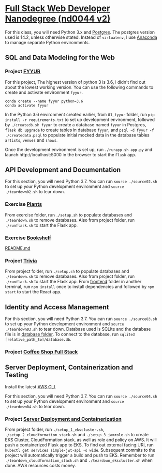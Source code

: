 # [Full Stack Web Developer Nanodegree (nd0044 v2)](https://github.com/udacity/FSND)

For this class, you will need Python 3.x and [Postgres](https://formulae.brew.sh/formula/postgresql). The postgres version used is 14.2, unless otherwise stated. Instead of `virtualenv`, I use [Anaconda](https://www.anaconda.com/products/distribution) to manage separate Python environments.

## SQL and Data Modeling for the Web

### Project [FYYUR](https://github.com/tsunghuanghsieh/udacity/tree/main/nd0044/01_fyyur)
For this project, The highest version of python 3 is 3.6, I didn't find out about the lowest working version. You can use the following commands to create and activate environment `fyyur`.

```
conda create --name fyyur python=3.6
conda activate fyyur
```

In the Python 3.6 environment created earlier, from `01_fyyur` folder, run `pip install -r requirements.txt` to set up development environment, followed by `./createdb.sh fyyur` to create a database named `fyyur` in Postgres, `flask db upgrade` to create tables in database `fyyur`, and `psql -d fyyur -f ./createdata.psql` to populate initial mocked data in the database tables `artists`, `venues` and `shows`.

Once the development environment is set up, run `./runapp.sh app.py` and launch http://localhost:5000 in the browser to start the `Flask` app.

## API Development and Documentation
For this section, you will need Python 3.7. You can run `source ./source02.sh` to set up your Python development environment and `source ./teardown02.sh` to tear down.

### Exercise [Plants](https://github.com/tsunghuanghsieh/udacity/tree/main/nd0044/plants)
From exercise folder, run `./setup.sh` to populate databases and `./teardown.sh` to remove databases. Also from project folder, run `./runflask.sh` to start the Flask app.

### Exercise [Bookshelf](https://github.com/tsunghuanghsieh/udacity/tree/main/nd0044/bookshelf)
[README.md](https://github.com/tsunghuanghsieh/udacity/tree/main/nd0044/bookshelf/README.md)

### Project [Trivia](https://github.com/tsunghuanghsieh/udacity/tree/main/nd0044/02_trivia_api)
From project folder, run `./setup.sh` to populate databases and `./teardown.sh` to remove databases. Also from project folder, run `./runflask.sh` to start the Flask app. From [frontend](https://github.com/tsunghuanghsieh/udacity/tree/main/nd0044/02_trivia_api/frontend) folder in another terminal, run `npm install` once to install dependencies and followed by `npm start` to start the React app.

## Identity and Access Management
For this section, you will need Python 3.7. You can run `source ./source03.sh` to set up your Python development environment and `source ./teardown03.sh` to tear down. Database used is SQLite and the database file is in [database folder](https://github.com/tsunghuanghsieh/udacity/tree/main/nd0044/03_coffee_shop_full_stack/backend/src/database). To connect to the database, run `sqlite3 [relative_path_to]/database.db`.

### Project [Coffee Shop Full Stack](https://github.com/tsunghuanghsieh/udacity/tree/main/nd0044/03_coffee_shop_full_stack)

## Server Deployment, Containerization and Testing
Install the latest [AWS CLI](https://docs.aws.amazon.com/cli/latest/userguide/getting-started-install.html).

For this section, you will need Python 3.7. You can run `source ./source04.sh` to set up your Python development environment and `source ./teardown04.sh` to tear down.

### Project [Server Deployment and Containerization](https://github.com/tsunghuanghsieh/cd0157-Server-Deployment-and-Containerization)
From project folder, run `./setup_1_ekscluster.sh`, `./setup_2_cloudformation_stack.sh` and `./setup_3_iamrole.sh` to create EKS Cluster, CloudFormation stack, as well as role and policy on AWS. It will push a containerized Flask app to EKS. To find out external facing URI, run `kubectl get services simple-jwt-api -o wide`. Subsequent commits to the project will automatically trigger a build and push to EKS. Remember to run `./teardown_cloudformation_stack.sh` and `./teardown_ekscluster.sh` when done. AWS resources costs money.
